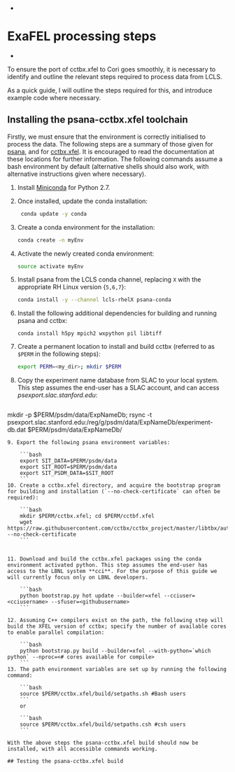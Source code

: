 -
# ExaFEL processing steps
-

To ensure the port of cctbx.xfel to Cori goes smoothly, it is necessary to identify and outline the relevant steps required to process data from LCLS.

As a quick guide, I will outline the steps required for this, and introduce example code where necessary.

## Installing the psana-cctbx.xfel toolchain

Firstly, we must ensure that the environment is correctly initialised to process the data. The following steps are a summary of those given for [psana](https://confluence.slac.stanford.edu/display/PSDM/Offsite+Installation#OffsiteInstallation-InstallationofaSingleCondaEnvironment), and for [cctbx.xfel](http://viper.lbl.gov/cctbx.xfel/index.php/Installation). It is encouraged to read the documentation at these locations for further information. The following commands assume a bash environment by default (alternative shells should also work, with alternative instructions given where necessary).

1. Install [Miniconda](https://conda.io/miniconda.html) for Python 2.7.
2. Once installed, update the conda installation: 

    ```bash
     conda update -y conda 
     ```
     
3. Create a conda environment for the installation:
 
    ```bash
    conda create -n myEnv 
    ```
    
4. Activate the newly created conda environment:
 
    ```bash
    source activate myEnv 
    ```
    
5. Install psana from the LCLS conda channel, replacing `X` with the appropriate RH Linux version {`5,6,7`}: 

    ```bash
    conda install -y --channel lcls-rhelX psana-conda
    ```
    
6. Install the following additional dependencies for building and running psana and cctbx:
    
    ```
    conda install h5py mpich2 wxpython pil libtiff
    ```
    
7. Create a permanent location to install and build cctbx (referred to as `$PERM` in the following steps): 
 
    ```bash
    export PERM=<my_dir>; mkdir $PERM
    ```
    
    
8. Copy the experiment name database from SLAC to your local system. This step assumes the end-user has a SLAC account, and can access *psexport.slac.stanford.edu*:

    ```bash
mkdir -p $PERM/psdm/data/ExpNameDb;
rsync -t psexport.slac.stanford.edu:/reg/g/psdm/data/ExpNameDb/experiment-db.dat $PERM/psdm/data/ExpNameDb/
```
9. Export the following psana environment variables:

    ```bash
    export SIT_DATA=$PERM/psdm/data
    export SIT_ROOT=$PERM/psdm/data
    export SIT_PSDM_DATA=$SIT_ROOT
    ```
10. Create a cctbx.xfel directory, and acquire the bootstrap program for building and installation (`--no-check-certificate` can often be required): 
 
    ```bash 
    mkdir $PERM/cctbx.xfel; cd $PERM/cctbf.xfel
    wget https://raw.githubusercontent.com/cctbx/cctbx_project/master/libtbx/auto_build/bootstrap.py --no-check-certificate
    ```

    
11. Download and build the cctbx.xfel packages using the conda environment activated python. This step assumes the end-user has access to the LBNL system **cci**. For the purpose of this guide we will currently focus only on LBNL developers.

    ```bash 
    python bootstrap.py hot update --builder=xfel --cciuser=<cciusername> --sfuser=<githubusername>
    ```

12. Assuming C++ compilers exist on the path, the following step will build the XFEL version of cctbx; specify the number of available cores to enable parallel compilation: 
 
    ```bash
    python bootstrap.py build --builder=xfel --with-python=`which python` --nproc=<# cores available for compile>
    ```
13. The path environment variables are set up by running the following command:
  
    ```bash
    source $PERM/cctbx.xfel/build/setpaths.sh #Bash users
    ``` 
    or
     
    ```bash
    source $PERM/cctbx.xfel/build/setpaths.csh #csh users
    ```

With the above steps the psana-cctbx.xfel build should now be installed, with all accessible commands working.

## Testing the psana-cctbx.xfel build
